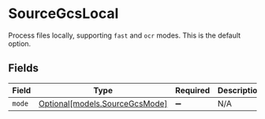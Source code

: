 # SourceGcsLocal

Process files locally, supporting `fast` and `ocr` modes. This is the default option.


## Fields

| Field                                                        | Type                                                         | Required                                                     | Description                                                  |
| ------------------------------------------------------------ | ------------------------------------------------------------ | ------------------------------------------------------------ | ------------------------------------------------------------ |
| `mode`                                                       | [Optional[models.SourceGcsMode]](../models/sourcegcsmode.md) | :heavy_minus_sign:                                           | N/A                                                          |
